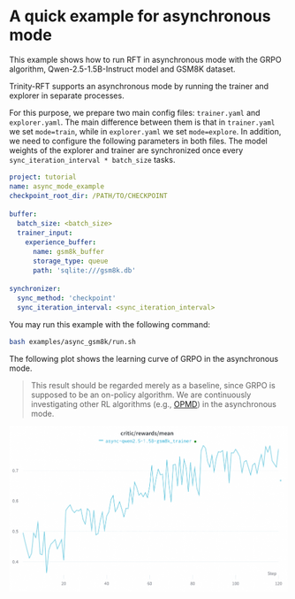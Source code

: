 # A quick example for asynchronous mode

This example shows how to run RFT in asynchronous mode with the GRPO algorithm, Qwen-2.5-1.5B-Instruct model and GSM8K dataset.

Trinity-RFT supports an asynchronous mode by running the trainer and explorer in separate processes.

For this purpose, we prepare two main config files: `trainer.yaml` and `explorer.yaml`.
The main difference between them is that in `trainer.yaml` we set `mode=train`, while in `explorer.yaml` we set `mode=explore`.
In addition, we need to configure the following parameters in both files.
The model weights of the explorer and trainer are synchronized once every `sync_iteration_interval * batch_size` tasks.

```yaml
project: tutorial
name: async_mode_example
checkpoint_root_dir: /PATH/TO/CHECKPOINT

buffer:
  batch_size: <batch_size>
  trainer_input:
    experience_buffer:
      name: gsm8k_buffer
      storage_type: queue
      path: 'sqlite:///gsm8k.db'

synchronizer:
  sync_method: 'checkpoint'
  sync_iteration_interval: <sync_iteration_interval>
```

You may run this example with the following command:

```bash
bash examples/async_gsm8k/run.sh
```

The following plot shows the learning curve of GRPO in the asynchronous mode.
> This result should be regarded merely as a baseline, since GRPO is supposed to be an on-policy algorithm.
> We are continuously investigating other RL algorithms (e.g., [OPMD](./example_reasoning_advanced.md)) in the asynchronous mode.

![async](../../assets/async-curve.png)
